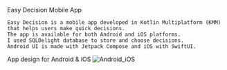 Easy Decision Mobile App

```
Easy Decision is a mobile app developed in Kotlin Multiplatform (KMM) that helps users make quick decisions. 
The app is available for both Android and iOS platforms. 
I used SQLDelight database to store and choose decisions. 
Android UI is made with Jetpack Compose and iOS with SwiftUI.
```
App design for Android & iOS
![Android_iOS](https://github.com/user-attachments/assets/381decd7-a37d-4694-a11d-b19dd19dc76c)
